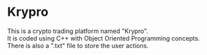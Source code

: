 # Krypro
This is a crypto trading platform named "Krypro". <br> It is coded using C++ with Object Oriented Programming concepts. <br> There is also a ".txt" file to store the user actions.  
